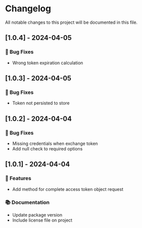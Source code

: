 # Changelog

All notable changes to this project will be documented in this file.

## [1.0.4] - 2024-04-05

### 🐛 Bug Fixes

- Wrong token expiration calculation

## [1.0.3] - 2024-04-05

### 🐛 Bug Fixes

- Token not persisted to store

## [1.0.2] - 2024-04-04

### 🐛 Bug Fixes

- Missing credentials when exchange token
- Add null check to required options

## [1.0.1] - 2024-04-04

### 🚀 Features

- Add method for complete access token object request

### 📚 Documentation

- Update package version
- Include license file on project

